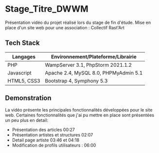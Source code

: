 # Stage_Titre_DWWM
Présentation vidéo du projet réalisé lors du stage de fin d'étude.
Mise en place d'un site web pour une association : Collectif Rast'Art


## Tech Stack
| Langages    |  Environnement/Plateforme/Librairie    |
|-------------|----------------------------------------|
| PHP         |  WampServer 3.1, PhpStorm 2021.1.2     |
| Javascript  |  Apache 2.4, MySQL 8.0, PHPMyAdmin 5.1 |
| HTML5, CSS3 |  Bootstrap 4, Symphony 5.3             |

## Demonstration
La vidéo présente les principales fonctionnalités développées pour le site web.
Certaines fonctionnalités que j'ai pu mettre en place sont présentées un peu plus en detail:
- Présentation des articles 00:27 
- Présentation artistes et structures 02:07
- Detail page artiste 03:46 et 04:18
- Modification de profils utilisateurs : 06:00
